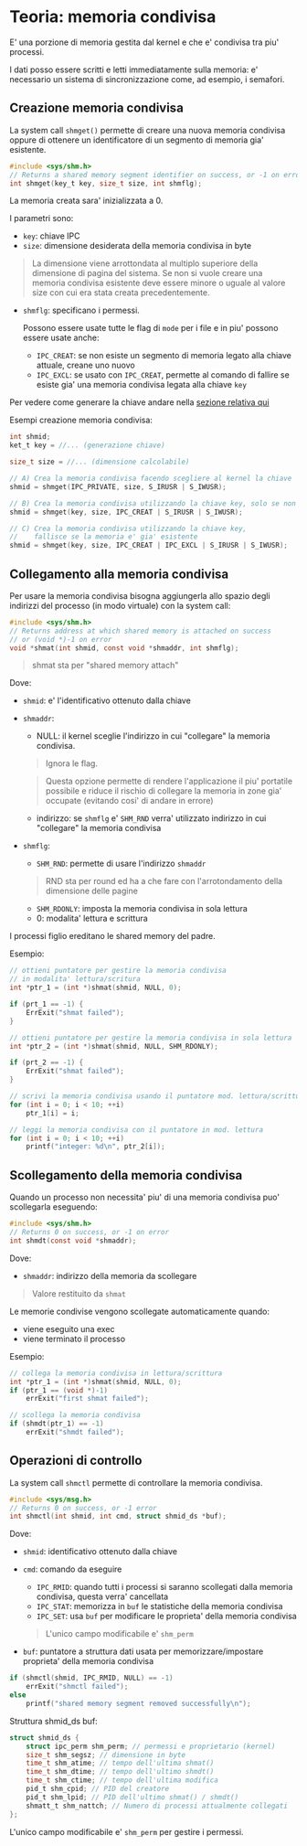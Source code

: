 # Teoria: memoria condivisa

E' una porzione di memoria gestita dal kernel e che e' condivisa tra piu' processi.

I dati posso essere scritti e letti immediatamente sulla memoria: e' necessario un sistema di sincronizzazione come, ad esempio, i semafori.

## Creazione memoria condivisa

La system call ```shmget()``` permette di creare una nuova memoria condivisa oppure di ottenere un identificatore di un segmento di memoria gia' esistente.
```c
#include <sys/shm.h>
// Returns a shared memory segment identifier on success, or -1 on error
int shmget(key_t key, size_t size, int shmflg);
```

La memoria creata sara' inizializzata a 0.

I parametri sono:
* ```key```: chiave IPC
* ```size```: dimensione desiderata della memoria condivisa in byte
> La dimensione viene arrottondata al multiplo superiore della dimensione di pagina del sistema. Se non si vuole creare una memoria condivisa esistente deve essere minore o uguale al valore size con cui era stata creata precedentemente.
* ```shmflg```: specificano i permessi.

    Possono essere usate tutte le flag di ```mode``` per i file e in piu' possono essere usate anche:
    * ```IPC_CREAT```: se non esiste un segmento di memoria legato alla chiave attuale, creane uno nuovo
    * ```IPC_EXCL```: se usato con ```IPC_CREAT```, permette al comando di fallire se esiste gia' una memoria condivisa legata alla chiave ```key```

Per vedere come generare la chiave andare nella <a href="md_theory_generate_keys_generate_keys.html">sezione relativa qui</a>

Esempi creazione memoria condivisa:
```c
int shmid;
ket_t key = //... (generazione chiave)

size_t size = //... (dimensione calcolabile)

// A) Crea la memoria condivisa facendo scegliere al kernel la chiave
shmid = shmget(IPC_PRIVATE, size, S_IRUSR | S_IWUSR);

// B) Crea la memoria condivisa utilizzando la chiave key, solo se non esiste
shmid = shmget(key, size, IPC_CREAT | S_IRUSR | S_IWUSR);

// C) Crea la memoria condivisa utilizzando la chiave key,
//    fallisce se la memoria e' gia' esistente
shmid = shmget(key, size, IPC_CREAT | IPC_EXCL | S_IRUSR | S_IWUSR);
```

## Collegamento alla memoria condivisa

Per usare la memoria condivisa bisogna aggiungerla allo spazio degli indirizzi del processo (in modo virtuale) con la system call:

```c
#include <sys/shm.h>
// Returns address at which shared memory is attached on success
// or (void *)-1 on error
void *shmat(int shmid, const void *shmaddr, int shmflg);
```
> shmat sta per "shared memory attach"

Dove:
* ```shmid```: e' l'identificativo ottenuto dalla chiave
* ```shmaddr```:
    * NULL: il kernel sceglie l'indirizzo in cui "collegare" la memoria condivisa.
    > Ignora le flag.

    > Questa opzione permette di rendere l'applicazione il piu' portatile possibile e riduce il rischio di collegare la memoria in zone gia' occupate
    (evitando cosi' di andare in errore)

    * indirizzo: se ```shmflg``` e' ```SHM_RND``` verra' utilizzato indirizzo in cui "collegare" la memoria condivisa
* ```shmflg```:
    * ```SHM_RND```: permette di usare l'indirizzo ```shmaddr```
    > RND sta per round ed ha a che fare con l'arrotondamento della dimensione delle pagine
    * ```SHM_RDONLY```: imposta la memoria condivisa in sola lettura
    * 0: modalita' lettura e scrittura

I processi figlio ereditano le shared memory del padre.

Esempio:
```c
// ottieni puntatore per gestire la memoria condivisa
// in modalita' lettura/scritura
int *ptr_1 = (int *)shmat(shmid, NULL, 0);

if (prt_1 == -1) {
    ErrExit("shmat failed");
}

// ottieni puntatore per gestire la memoria condivisa in sola lettura
int *ptr_2 = (int *)shmat(shmid, NULL, SHM_RDONLY);

if (prt_2 == -1) {
    ErrExit("shmat failed");
}

// scrivi la memoria condivisa usando il puntatore mod. lettura/scrittura
for (int i = 0; i < 10; ++i)
    ptr_1[i] = i;

// leggi la memoria condivisa con il puntatore in mod. lettura
for (int i = 0; i < 10; ++i)
    printf("integer: %d\n", ptr_2[i]);
```

## Scollegamento della memoria condivisa

Quando un processo non necessita' piu' di una memoria condivisa puo' scollegarla eseguendo:
```c
#include <sys/shm.h>
// Returns 0 on success, or -1 on error
int shmdt(const void *shmaddr);
```

Dove:
* ```shmaddr```: indirizzo della memoria da scollegare
> Valore restituito da ```shmat```

Le memorie condivise vengono scollegate automaticamente quando:
* viene eseguito una exec
* viene terminato il processo

Esempio:
```c
// collega la memoria condivisa in lettura/scrittura
int *ptr_1 = (int *)shmat(shmid, NULL, 0);
if (ptr_1 == (void *)-1)
    errExit("first shmat failed");

// scollega la memoria condivisa
if (shmdt(ptr_1) == -1)
    errExit("shmdt failed");
```

## Operazioni di controllo

La system call ```shmctl``` permette di controllare la memoria condivisa.

```c
#include <sys/msg.h>
// Returns 0 on success, or -1 error
int shmctl(int shmid, int cmd, struct shmid_ds *buf);
```

Dove:
* ```shmid```: identificativo ottenuto dalla chiave
* ```cmd```: comando da eseguire
    * ```IPC_RMID```: quando tutti i processi si saranno scollegati dalla memoria condivisa, questa verra' cancellata
    * ```IPC_STAT```: memorizza in ```buf``` le statistiche della memoria condivisa
    * ```IPC_SET```: usa ```buf``` per modificare le proprieta' della memoria condivisa
    > L'unico campo modificabile e' ```shm_perm```

* ```buf```: puntatore a struttura dati usata per memorizzare/impostare proprieta' della memoria condivisa

```c
if (shmctl(shmid, IPC_RMID, NULL) == -1)
    errExit("shmctl failed");
else
    printf("shared memory segment removed successfully\n");
```

Struttura shmid_ds buf:
```c
struct shmid_ds {
    struct ipc_perm shm_perm; // permessi e proprietario (kernel)
    size_t shm_segsz; // dimensione in byte
    time_t shm_atime; // tempo dell'ultima shmat()
    time_t shm_dtime; // tempo dell'ultimo shmdt()
    time_t shm_ctime; // tempo dell'ultima modifica
    pid_t shm_cpid; // PID del creatore
    pid_t shm_lpid; // PID dell'ultimo shmat() / shmdt()
    shmatt_t shm_nattch; // Numero di processi attualmente collegati
};
```

L'unico campo modificabile e' ```shm_perm``` per gestire i permessi.
